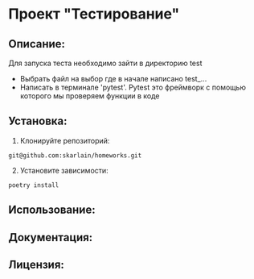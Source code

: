 # Проект "Тестирование"

## Описание:

Для запуска теста необходимо зайти в директорию test
- Выбрать файл на выбор где в начале написано test_...
- Написать в терминале 'pytest'. Pytest это фреймворк с помощью которого мы проверяем функции в коде 
## Установка:

1. Клонируйте репозиторий:
```
git@github.com:skarlain/homeworks.git
```

2. Установите зависимости:
```
poetry install
```


## Использование:



## Документация:


## Лицензия: